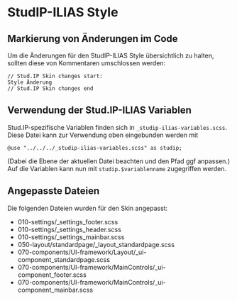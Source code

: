 # StudIP-ILIAS Style

## Markierung von Änderungen im Code
Um die Änderungen für den StudIP-ILIAS Style übersichtlich zu halten, sollten diese von Kommentaren umschlossen werden:

```
// Stud.IP Skin changes start:
Style Änderung
// Stud.IP Skin changes end
```

## Verwendung der Stud.IP-ILIAS Variablen
Stud.IP-spezifische Variablen finden sich in ```_studip-ilias-variables.scss```.
Diese Datei kann zur Verwendung oben eingebunden werden mit
```
@use "../../../_studip-ilias-variables.scss" as studip;
```
(Dabei die Ebene der aktuellen Datei beachten und den Pfad ggf anpassen.)
Auf die Variablen kann nun mit ```studip.$variablenname``` zugegriffen werden.

## Angepasste Dateien
Die folgenden Dateien wurden für den Skin angepasst:
- 010-settings/_settings_footer.scss
- 010-settings/_settings_header.scss
- 010-settings/_settings_mainbar.scss
- 050-layout/standardpage/_layout_standardpage.scss
- 070-components/UI-framework/Layout/_ui-component_standardpage.scss
- 070-components/UI-framework/MainControls/_ui-component_footer.scss
- 070-components/UI-framework/MainControls/_ui-component_mainbar.scss